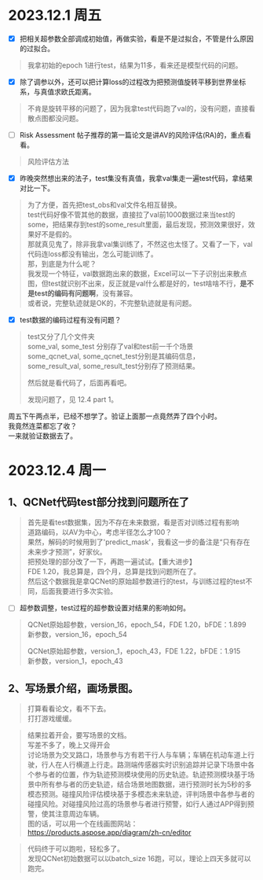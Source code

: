 # 2023.12.1 周五
- [x] 把相关超参数全部调成初始值，再做实验，看是不是过拟合，不管是什么原因的过拟合。
> 我拿初始的epoch 1进行test，结果为11多，看来还是模型代码的问题。


- [x] 除了调参以外，还可以把计算loss的过程改为把预测值旋转平移到世界坐标系，与真值求欧氏距离。  
> 不肯是旋转平移的问题了，因为我拿test代码跑了val的，没有问题，直接看散点图都没问题。


- [ ] Risk Assessment 帖子推荐的第一篇论文是讲AV的风险评估(RA)的，重点看看。
> 风险评估方法

- [x] 昨晚突然想出来的法子，test集没有真值，我拿val集走一遍test代码，拿结果对比一下。
> 为了方便，首先把test_obs和val文件名相互替换。  
> test代码好像不管其他的数据，直接拉了val前1000数据过来当test的some，把结果存到test的some_result里面，最后发现，预测效果很好，效果好不是假的。  
> 那就真见鬼了，除非我拿val集训练了，不然这也太怪了。又看了一下，val代码连loss都没有输出，怎么可能训练了。  
> 那，到底是为什么呢？  
> 我发现一个特征，val数据跑出来的数据，Excel可以一下子识别出来散点图，但test就识别不出来，反正就是val什么都是好的，test啥啥不行，**是不是test的编码有问题啊**，没有兼容。  
> 或者说，完整轨迹就是OK的，不完整轨迹就是有问题。

- [x] test数据的编码过程有没有问题？
> test又分了几个文件夹  
> some_val, some_test 分别存了val和test前一千个场景  
> some_qcnet_val, some_qcnet_test分别是其编码信息，  
> some_result_val, some_result_test分别存了预测结果。  
>
> 然后就是看代码了，后面再看吧。
>
> 发现问题了，见 12.4 part 1。

周五下午两点半，已经不想学了。验证上面那一点竟然弄了四个小时。  
我竟然连菜都忘了收？  
一来就验证数据去了。

# 2023.12.4 周一
## 1、QCNet代码test部分找到问题所在了
> 首先是看test数据集，因为不存在未来数据，看是否对训练过程有影响  
> 道路编码，以AV为中心，考虑半径怎么才100？  
> 果然，解码的时候用到了'predict_mask'，我看这一步的备注是“只有存在未来步才预测”，好家伙。  
> 把预处理的部分改了一下，再跑一遍试试。【重大进步】  
> FDE 1.20，我总算是，四个月，总算是找到问题所在了。  
> 然后这个数据我是拿QCNet的原始超参数进行的test，与训练过程的test不同，后面我要进行多次实验。

- [ ] 超参数调整，test过程的超参数设置对结果的影响如何。
> QCNet原始超参数，version_16，epoch_54，FDE 1.20，bFDE：1.899  
> 新参数，version_16，epoch_54  
> 
> QCNet原始超参数，version_1，epoch_43，FDE 1.22，bFDE：1.915  
> 新参数，version_1，epoch_43

## 2、写场景介绍，画场景图。
> 打算看看论文，看不下去。  
> 打打游戏缓缓。   

> 结果拉着开会，要写场景的文档。  
> 写差不多了，晚上又得开会  
> 讨论场景为交叉路口，场景参与方有若干行人与车辆；车辆在机动车道上行驶，行人在人行横道上行走。路测端传感器实时识别追踪并记录下场景中各个参与者的位置，作为轨迹预测模块使用的历史轨迹。轨迹预测模块基于场景中所有参与者的历史轨迹，结合场景地图数据，进行预测时长为5秒的多模态预测。碰撞风险评估模块基于多模态未来轨迹，评判场景中各参与者的碰撞风险。对碰撞风险过高的场景参与者进行预警，如行人通过APP得到预警，使其注意周边车辆。  
> 图的话，可以用一个在线画图网站：  
> https://products.aspose.app/diagram/zh-cn/editor  

> 代码终于可以跑啦，轻松多了。  
> 发现QCNet初始数据可以以batch_size 16跑，可以，理论上四天多就可以跑完。  